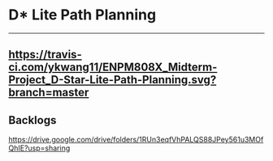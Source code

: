 # D* Lite Path Planning
---
https://travis-ci.com/ykwang11/ENPM808X_Midterm-Project_D-Star-Lite-Path-Planning.svg?branch=master
---
## Backlogs
https://drive.google.com/drive/folders/1RUn3eqfVhPALQS88JPey561u3MOfQhIE?usp=sharing
